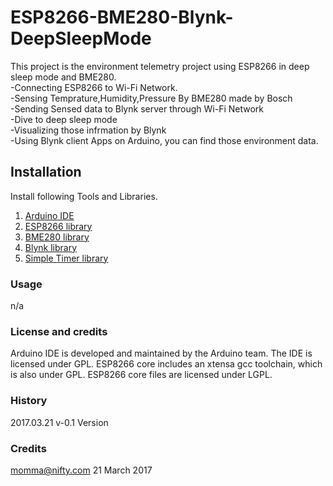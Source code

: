 # ESP8266-BME280-Blynk-DeepSleepMode

This project is the environment telemetry project using ESP8266 in deep sleep mode and BME280.<br>
-Connecting ESP8266 to Wi-Fi Network.<br>
-Sensing Temprature,Humidity,Pressure By BME280 made by Bosch<br>
-Sending Sensed data to Blynk server through Wi-Fi Network<br>
-Dive to deep sleep mode<br>
-Visualizing those infrmation by Blynk<br>
-Using Blynk client Apps on Arduino, you can find those environment data.<br>

## Installation
Install following Tools and Libraries.<br>
1. [Arduino IDE](https://www.arduino.cc/en/Main/Software)<br>
1. [ESP8266 library](https://github.com/esp8266/Arduino)<br>
1. [BME280 library](https://github.com/embeddedadventures/BME280)<br>
1. [Blynk library](https://github.com/blynkkk)<br>
1. [Simple Timer library](http://playground.arduino.cc/Code/SimpleTimer)<br>

### Usage
n/a

### License and credits ###
Arduino IDE is developed and maintained by the Arduino team. The IDE is licensed under GPL.
ESP8266 core includes an xtensa gcc toolchain, which is also under GPL.
ESP8266 core files are licensed under LGPL.


### History
2017.03.21 v-0.1 Version

### Credits
momma@nifty.com
21 March 2017


